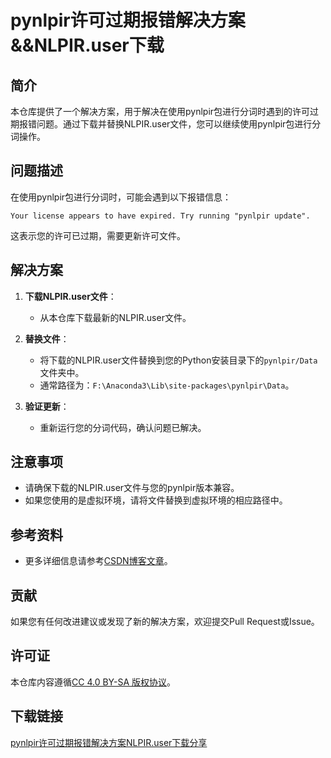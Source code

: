 # pynlpir许可过期报错解决方案&&NLPIR.user下载

## 简介
本仓库提供了一个解决方案，用于解决在使用pynlpir包进行分词时遇到的许可过期报错问题。通过下载并替换NLPIR.user文件，您可以继续使用pynlpir包进行分词操作。

## 问题描述
在使用pynlpir包进行分词时，可能会遇到以下报错信息：
```
Your license appears to have expired. Try running "pynlpir update".
```
这表示您的许可已过期，需要更新许可文件。

## 解决方案
1. **下载NLPIR.user文件**：
   - 从本仓库下载最新的NLPIR.user文件。

2. **替换文件**：
   - 将下载的NLPIR.user文件替换到您的Python安装目录下的`pynlpir/Data`文件夹中。
   - 通常路径为：`F:\Anaconda3\Lib\site-packages\pynlpir\Data`。

3. **验证更新**：
   - 重新运行您的分词代码，确认问题已解决。

## 注意事项
- 请确保下载的NLPIR.user文件与您的pynlpir版本兼容。
- 如果您使用的是虚拟环境，请将文件替换到虚拟环境的相应路径中。

## 参考资料
- 更多详细信息请参考[CSDN博客文章](https://blog.csdn.net/cesareborgia/article/details/115638671)。

## 贡献
如果您有任何改进建议或发现了新的解决方案，欢迎提交Pull Request或Issue。

## 许可证
本仓库内容遵循[CC 4.0 BY-SA 版权协议](https://creativecommons.org/licenses/by-sa/4.0/)。

## 下载链接

[pynlpir许可过期报错解决方案NLPIR.user下载分享](https://pan.quark.cn/s/b375e77b9f7e)